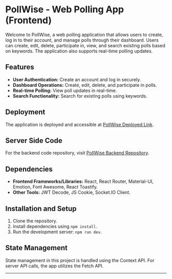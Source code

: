 # PollWise - Web Polling App (Frontend)

Welcome to PollWise, a web polling application that allows users to create, log in to their account, and manage polls through their dashboard. Users can create, edit, delete, participate in, view, and search existing polls based on keywords. The application also supports real-time polling updates.

## Features

- **User Authentication:** Create an account and log in securely.
- **Dashboard Operations:** Create, edit, delete, and participate in polls.
- **Real-time Polling:** View poll updates in real-time.
- **Search Functionality:** Search for existing polls using keywords.

## Deployment

The application is deployed and accessible at [PollWise Deployed Link](https://pollwise.netlify.app/).

## Server Side Code

For the backend code repository, visit [PollWise Backend Repository](https://github.com/aswanthkumarp/Server-Of-PollWise).

## Dependencies

- **Frontend Frameworks/Libraries:** React, React Router, Material-UI, Emotion, Font Awesome, React Toastify.
- **Other Tools:** JWT Decode, JS Cookie, Socket.IO Client.

## Installation and Setup

1. Clone the repository.
2. Install dependencies using `npm install`.
3. Run the development server: `npm run dev`.


## State Management

State management in this project is handled using the Context API. For server API calls, the app utilizes the Fetch API.

---
